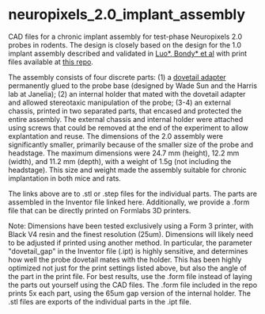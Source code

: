 # neuropixels_2.0_implant_assembly
CAD files for a chronic implant assembly for test-phase Neuropixels 2.0 probes in rodents. The design is closely based on the design for the 1.0 implant assembly described and validated in [Luo*, Bondy* et al](https://elifesciences.org/articles/59716) 
with print files available at [this repo](https://github.com/Brody-Lab/chronic_neuropixels).

The assembly consists of four discrete parts: (1) a [dovetail adapter](https://www.janelia.org/open-science/neuropixels-probe-mounts-10-prototype-10-production-and-20-production-versions) permanently glued to the probe base (designed by Wade Sun and the Harris lab at Janelia); (2) an internal holder that mated with the dovetail adapter and allowed stereotaxic manipulation of the probe; (3-4) an external chassis, printed in two separated parts, that encased and protected the entire assembly. The external chassis and internal holder were attached using screws that could be removed at the end of the experiment to allow explantation and reuse. The dimensions of the 2.0 assembly were significantly smaller, primarily because of the smaller size of the probe and headstage. The maximum dimensions were 24.7 mm (height), 12.2 mm (width), and 11.2 mm (depth), with a weight of 1.5g (not including the headstage). This size and weight made the assembly suitable for chronic implantation in both mice and rats. 

The links above are to .stl or .step files for the individual parts. The parts are assembled in the Inventor file linked here. Additionally, we provide a .form file that can be directly printed on Formlabs 3D printers.

Note: Dimensions have been tested exclusively using a Form 3 printer, with Black V4 resin and the finest resolution (25um). 
Dimensions will likely need to be adjusted if printed using another method. 
In particular, the parameter "dovetail_gap" in the Inventor file (.ipt) is highly sensitive, and determines how well the probe dovetail mates with the holder. 
This has been highly optimized not just for the print settings listed above, but also the angle of the part in the print file. 
For best results, use the .form file instead of laying the parts out yourself using the CAD files.
The .form file included in the repo prints 5x each part, using the 65um gap version of the internal holder.
The .stl files are exports of the individual parts in the .ipt file.


